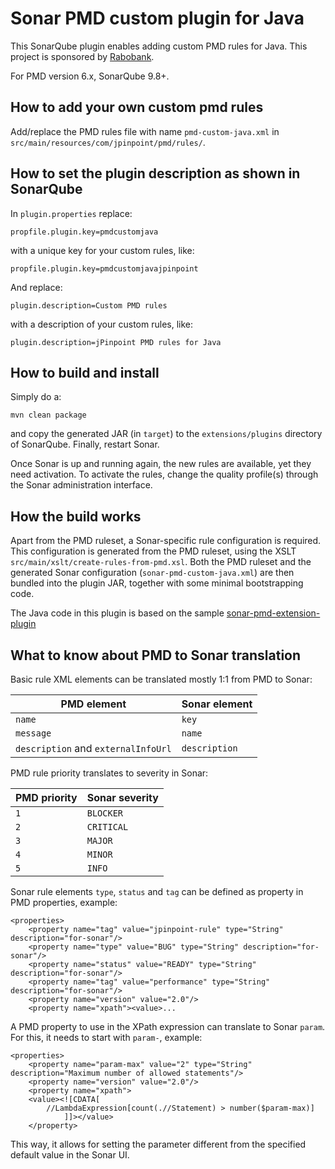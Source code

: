 # Sonar PMD custom plugin for Java

This SonarQube plugin enables adding custom PMD rules for Java. 
This project is sponsored by [Rabobank](https://www.rabobank.com/).
 
For PMD version 6.x, SonarQube 9.8+.

## How to add your own custom pmd rules

Add/replace the PMD rules file with name `pmd-custom-java.xml` in `src/main/resources/com/jpinpoint/pmd/rules/`.

## How to set the plugin description as shown in SonarQube
In `plugin.properties` replace:

    propfile.plugin.key=pmdcustomjava

with a unique key for your custom rules, like:

    propfile.plugin.key=pmdcustomjavajpinpoint

And replace:

    plugin.description=Custom PMD rules

with a description of your custom rules, like:

    plugin.description=jPinpoint PMD rules for Java

## How to build and install

Simply do a:

    mvn clean package

and copy the generated JAR (in `target`) to the `extensions/plugins` directory of SonarQube. 
Finally, restart Sonar.

Once Sonar is up and running again, the new rules are available, yet they need activation.
To activate the rules, change the quality profile(s) through the Sonar administration interface.


## How the build works

Apart from the PMD ruleset, a Sonar-specific rule configuration is required. 
This configuration is generated from the PMD ruleset, using the XSLT `src/main/xslt/create-rules-from-pmd.xsl`. 
Both the PMD ruleset and the generated Sonar configuration (`sonar-pmd-custom-java.xml`) are then bundled into the plugin JAR, together with some minimal bootstrapping code.

The Java code in this plugin is based on the sample [sonar-pmd-extension-plugin](https://github.com/SonarSource/sonar-examples/tree/master/plugins/sonar-pmd-extension-plugin)

## What to know about PMD to Sonar translation

Basic rule XML elements can be translated mostly 1:1 from PMD to Sonar:

| PMD element                       | Sonar element |
|-----------------------------------|---------------|
| `name`                            | `key` |
| `message`                         | `name` |
| `description` and `externalInfoUrl` | `description` |


PMD rule priority translates to severity in Sonar:

| PMD priority | Sonar severity |
|--------------|----------------|
| `1`            | `BLOCKER`       |
| `2`            | `CRITICAL`      |
| `3`            | `MAJOR`         |
| `4`            | `MINOR`          |
| `5`            | `INFO`           |

Sonar rule elements `type`, `status` and `tag` can be defined as property in PMD properties, example:

    <properties>
        <property name="tag" value="jpinpoint-rule" type="String" description="for-sonar"/>
        <property name="type" value="BUG" type="String" description="for-sonar"/>
        <property name="status" value="READY" type="String" description="for-sonar"/>
        <property name="tag" value="performance" type="String" description="for-sonar"/>
        <property name="version" value="2.0"/>
        <property name="xpath"><value>...

A PMD property to use in the XPath expression can translate to Sonar `param`. For this, it needs to start with `param-`, example:

    <properties>
        <property name="param-max" value="2" type="String" description="Maximum number of allowed statements"/>
        <property name="version" value="2.0"/>
        <property name="xpath">
        <value><![CDATA[
            //LambdaExpression[count(.//Statement) > number($param-max)]
                ]]></value>
        </property>
This way, it allows for setting the parameter different from the specified default value in the Sonar UI.
